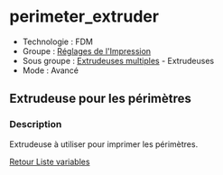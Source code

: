 # perimeter_extruder

* Technologie : FDM
* Groupe : [Réglages de l'Impression](../print_settings/print_settings.md)
* Sous groupe : [Extrudeuses multiples](../print_settings/printer_settings.md#extrudeuses-multiples) - Extrudeuses
* Mode : Avancé

## Extrudeuse pour les périmètres

### Description

Extrudeuse à utiliser pour imprimer les périmètres.

[Retour Liste variables](variable_list.md)